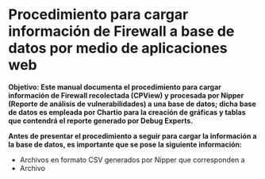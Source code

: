 # __Procedimiento para cargar información de Firewall a base de datos por medio de aplicaciones web__ 

__Objetivo: Este manual documenta el procedimiento para cargar información de Firewall recolectada (CPView) y procesada por Nipper (Reporte de análisis de vulnerabilidades) a una base de datos; dicha base de datos es empleada por Chartio para la creación de gráficas y tablas que contendrá el reporte generado por Debug Experts.__

__Antes de presentar el procedimiento a seguir para cargar la información a la base de datos, es importante que se pose la siguiente información:__
* Archivos en formato CSV generados por Nipper que corresponden a 
* Archivo 
